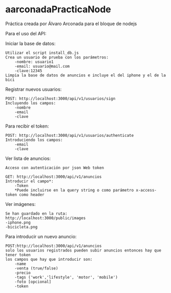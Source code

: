 # aarconadaPracticaNode

Práctica creada por Álvaro Arconada para el bloque de nodejs

Para el uso del API:


Iniciar la base de datos:

    Utilizar el script install_db.js
    Crea un usuario de prueba con los parámetros:
        -nombre: usuario1
        -email: usuario@mail.com
        -clave:12345
    Limpia la base de datos de anuncios e incluye el del iphone y el de la bici

Registrar nuevos usuarios:

    POST: http://localhost:3000/api/v1/usuarios/sign
    Incluyendo los campos:
        -nombre
        -email
        -clave


Para recibir el token:

    POST: http://localhost:3000/api/v1/usuarios/authenticate
    Introduciendo los campos:
        -email
        -clave

Ver lista de anuncios:

    Acceso con autenticación por json Web token

    GET: http://localhost:3000/api/v1/anuncios
    Introducir el campo*:
        -Token
        *Puede incluirse en la query string o como parámetro x-access-token como header

Ver imágenes:

    Se han guardado en la ruta:
    http://localhost:3000/public/images
    -iphone.png
    -bicicleta.png

Para introducir un nuevo anuncio:

    POST:http://localhost:3000/api/v1/anuncios
    solo los usuarios registrados pueden subir anuncios entonces hay que tener token
    los campos que hay que introducir son:
        -name
        -venta (true/false)
        -precio
        -tags ('work','lifestyle', 'motor', 'mobile')
        -foto [opcional]
        -token
